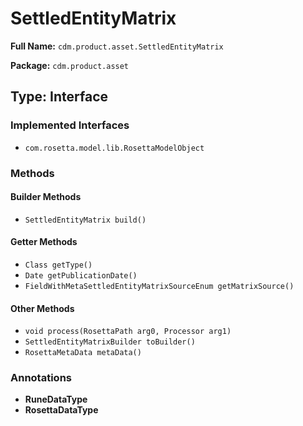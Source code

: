 # SettledEntityMatrix

**Full Name:** `cdm.product.asset.SettledEntityMatrix`

**Package:** `cdm.product.asset`

## Type: Interface

### Implemented Interfaces

- `com.rosetta.model.lib.RosettaModelObject`

### Methods

#### Builder Methods

- `SettledEntityMatrix build()`

#### Getter Methods

- `Class getType()`
- `Date getPublicationDate()`
- `FieldWithMetaSettledEntityMatrixSourceEnum getMatrixSource()`

#### Other Methods

- `void process(RosettaPath arg0, Processor arg1)`
- `SettledEntityMatrixBuilder toBuilder()`
- `RosettaMetaData metaData()`

### Annotations

- **RuneDataType**
- **RosettaDataType**

